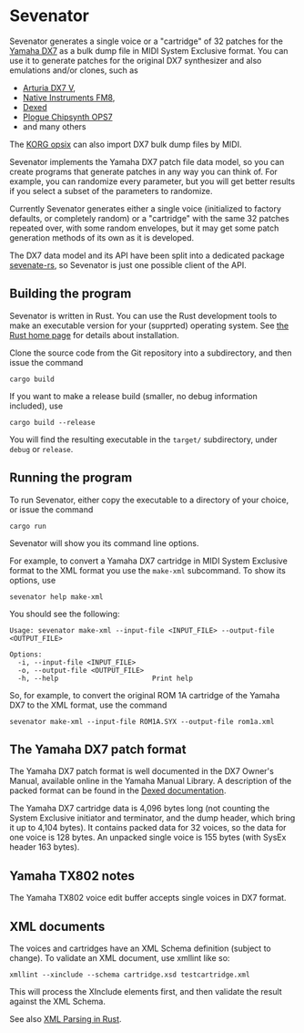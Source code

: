 # Sevenator

Sevenator generates a single voice or a "cartridge" of 32 patches
for the [Yamaha DX7](https://www.yamaha.com/en/about/design/synapses/id_009/)
as a bulk dump file in MIDI System Exclusive format. You can use it to generate patches for the
original DX7 synthesizer and also emulations and/or clones, such as

* [Arturia DX7 V](https://www.arturia.com/dx7-v/overview),
* [Native Instruments FM8](https://www.native-instruments.com/en/products/komplete/synths/fm8/),
* [Dexed](https://asb2m10.github.io/dexed/)
* [Plogue Chipsynth OPS7](https://www.plogue.com/products/chipsynth-ops7.html)
* and many others

The [KORG opsix](https://www.korg.com/us/products/synthesizers/opsix/) can also
import DX7 bulk dump files by MIDI.

Sevenator implements the Yamaha DX7 patch file data model, so you can create
programs that generate patches in any way you can think of. For example, you
can randomize every parameter, but you will get better results if you select
a subset of the parameters to randomize.

Currently Sevenator generates either a single voice (initialized to factory defaults, or
completely random) or a "cartridge" with the same 32 patches
repeated over, with some random envelopes, but it may get some patch generation
methods of its own as it is developed. 

The DX7 data model and its API have been split
into a dedicated package [sevenate-rs](https://github.com/coniferprod/sevenate-rs), so Sevenator is just one possible client of the API.

## Building the program

Sevenator is written in Rust. You can use the Rust development tools to make
an executable version for your (supprted) operating system. See [the Rust home page](https://www.rust-lang.org) for details about installation.

Clone the source code from the Git repository into a subdirectory, and then
issue the command

    cargo build

If you want to make a release build (smaller, no debug information included), use

    cargo build --release

You will find the resulting executable in the `target/` subdirectory, under
`debug` or `release`.

## Running the program

To run Sevenator, either copy the executable to a directory of your choice,
or issue the command

    cargo run

Sevenator will show you its command line options.

For example, to convert a Yamaha DX7 cartridge in MIDI System Exclusive format
to the XML format you use the `make-xml` subcommand. To show its options, use

    sevenator help make-xml

You should see the following:

    Usage: sevenator make-xml --input-file <INPUT_FILE> --output-file <OUTPUT_FILE>

    Options:
      -i, --input-file <INPUT_FILE>    
      -o, --output-file <OUTPUT_FILE>  
      -h, --help                       Print help

So, for example, to convert the original ROM 1A cartridge of the Yamaha DX7 
to the XML format, use the command

    sevenator make-xml --input-file ROM1A.SYX --output-file rom1a.xml


## The Yamaha DX7 patch format

The Yamaha DX7 patch format is well documented in the DX7 Owner's Manual,
available online in the Yamaha Manual Library. A description of the packed format
can be found in the [Dexed documentation](https://github.com/asb2m10/dexed/blob/master/Documentation/sysex-format.txt).

The Yamaha DX7 cartridge data is 4,096 bytes long (not counting the System
Exclusive initiator and terminator, and the dump header, which bring it up to 4,104 bytes). 
It contains packed data for 32 voices, so the data for one voice is 128 bytes. An unpacked
single voice is 155 bytes (with SysEx header 163 bytes).

## Yamaha TX802 notes

The Yamaha TX802 voice edit buffer accepts single voices in DX7 format.

## XML documents

The voices and cartridges have an XML Schema definition (subject to change).
To validate an XML document, use xmllint like so:

    xmllint --xinclude --schema cartridge.xsd testcartridge.xml

This will process the XInclude elements first, and then validate the result
against the XML Schema.

See also [XML Parsing in Rust](https://mainmatter.com/blog/2020/12/31/xml-and-rust/).
